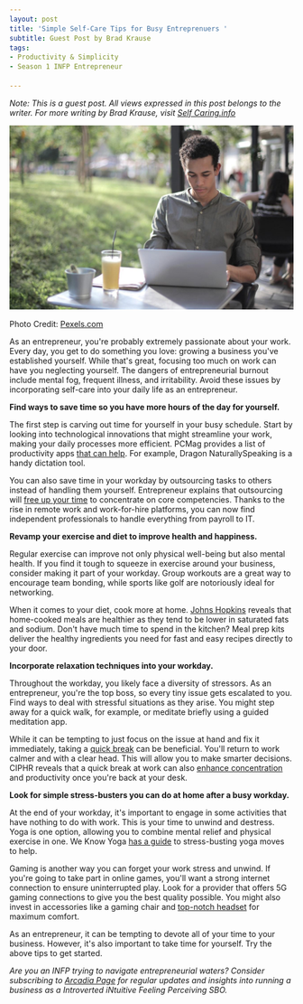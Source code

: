 ```yaml
---
layout: post
title: 'Simple Self-Care Tips for Busy Entreprenuers '
subtitle: Guest Post by Brad Krause
tags:
- Productivity & Simplicity
- Season 1 INFP Entrepreneur

---
```

_Note: This is a guest post. All views expressed in this post belongs to the writer. For more writing by Brad Krause, visit_  [_Self Caring.info_](http://selfcaring.info/)

![](/uploads/entreprenuer-self-care.jpg)

Photo Credit: [Pexels.com](https://www.pexels.com/photo/focused-black-male-freelancer-using-laptop-in-street-cafe-3799115/)

As an entrepreneur, you're probably extremely passionate about your work. Every day, you get to do something you love: growing a business you've established yourself. While that's great, focusing too much on work can have you neglecting yourself. The dangers of entrepreneurial burnout include mental fog, frequent illness, and irritability. Avoid these issues by incorporating self-care into your daily life as an entrepreneur.

**Find ways to save time so you have more hours of the day for yourself.**

The first step is carving out time for yourself in your busy schedule. Start by looking into technological innovations that might streamline your work, making your daily processes more efficient. PCMag provides a list of productivity apps [that can help](https://www.pcmag.com/news/the-best-productivity-apps). For example, Dragon NaturallySpeaking is a handy dictation tool.

You can also save time in your workday by outsourcing tasks to others instead of handling them yourself. Entrepreneur explains that outsourcing will [free up your time](https://www.entrepreneur.com/article/204652) to concentrate on core competencies. Thanks to the rise in remote work and work-for-hire platforms, you can now find independent professionals to handle everything from payroll to IT.

**Revamp your exercise and diet to improve health and happiness.**

Regular exercise can improve not only physical well-being but also mental health. If you find it tough to squeeze in exercise around your business, consider making it part of your workday. Group workouts are a great way to encourage team bonding, while sports like golf are notoriously ideal for networking.

When it comes to your diet, cook more at home. [Johns Hopkins](https://clf.jhsph.edu/about-us/news/news-2014/study-suggests-home-cooking-main-ingredient-healthier-diet) reveals that home-cooked meals are healthier as they tend to be lower in saturated fats and sodium. Don't have much time to spend in the kitchen? Meal prep kits deliver the healthy ingredients you need for fast and easy recipes directly to your door.

**Incorporate relaxation techniques into your workday.**

Throughout the workday, you likely face a diversity of stressors. As an entrepreneur, you're the top boss, so every tiny issue gets escalated to you. Find ways to deal with stressful situations as they arise. You might step away for a quick walk, for example, or meditate briefly using a guided meditation app.

While it can be tempting to just focus on the issue at hand and fix it immediately, taking a [quick break](https://arcadiapage.com/2020-12-29-how-to-use-breaks-to-reduce-infp-stress/) can be beneficial. You'll return to work calmer and with a clear head. This will allow you to make smarter decisions. CIPHR reveals that a quick break at work can also [enhance concentration](https://www.ciphr.com/advice/taking-breaks/) and productivity once you're back at your desk.

**Look for simple stress-busters you can do at home after a busy workday.**

At the end of your workday, it's important to engage in some activities that have nothing to do with work. This is your time to unwind and destress. Yoga is one option, allowing you to combine mental relief and physical exercise in one. We Know Yoga [has a guide](https://weknowyoga.com/15-easy-ways-to-reduce-stress-and-achieve-more-serenity-at-home/) to stress-busting yoga moves to help.

Gaming is another way you can forget your work stress and unwind. If you're going to take part in online games, you'll want a strong internet connection to ensure uninterrupted play. Look for a provider that offers 5G gaming connections to give you the best quality possible. You might also invest in accessories like a gaming chair and [top-notch headset](https://www.verizon.com/products/bluetooth/) for maximum comfort.

As an entrepreneur, it can be tempting to devote all of your time to your business. However, it's also important to take time for yourself. Try the above tips to get started.

_Are you an INFP trying to navigate entrepreneurial waters? Consider subscribing to_ [_Arcadia Page_](https://arcadiapage.com/) _for regular updates and insights into running a business as a Introverted iNtuitive Feeling Perceiving SBO._